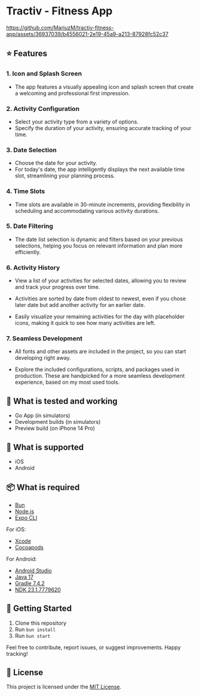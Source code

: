 # Tractiv - Fitness App



https://github.com/MariuzM/tractiv-fitness-app/assets/36937039/b4556021-2e19-45a9-a213-87928fc52c37



## ⭐️ Features

### 1. Icon and Splash Screen

- The app features a visually appealing icon and splash screen that create a welcoming and
  professional first impression.

### 2. Activity Configuration

- Select your activity type from a variety of options.
- Specify the duration of your activity, ensuring accurate tracking of your time.

### 3. Date Selection

- Choose the date for your activity.
- For today's date, the app intelligently displays the next available time slot, streamlining your
  planning process.

### 4. Time Slots

- Time slots are available in 30-minute increments, providing flexibility in scheduling and
  accommodating various activity durations.

### 5. Date Filtering

- The date list selection is dynamic and filters based on your previous selections, helping you
  focus on relevant information and plan more efficiently.

### 6. Activity History

- View a list of your activities for selected dates, allowing you to review and track your progress
  over time.

- Activities are sorted by date from oldest to newest, even if you chose later date but add another
  activity for an earlier date.

- Easily visualize your remaining activities for the day with placeholder icons, making it quick to
  see how many activities are left.

### 7. Seamless Development

- All fonts and other assets are included in the project, so you can start developing right away.

- Explore the included configurations, scripts, and packages used in production. These are
  handpicked for a more seamless development experience, based on my most used tools.

## 🔧 What is tested and working

- Go App (in simulators)
- Development builds (in simulators)
- Preview build (on iPhone 14 Pro)

## 📱 What is supported

- iOS
- Android

## 📦 What is required

- [Bun](https://bun.sh/)
- [Node.js](https://nodejs.org/en/)
- [Expo CLI](https://docs.expo.io/versions/latest/workflow/expo-cli/)

For iOS:

- [Xcode](https://developer.apple.com/xcode/)
- [Cocoapods](https://cocoapods.org/)

For Android:

- [Android Studio](https://developer.android.com/studio)
- [Java 17](https://www.azul.com/downloads)
- [Gradle 7.4.2](https://gradle.org/next-steps/?version=7.4.2&format=all)
- [NDK 23.1.7779620](https://developer.android.com/ndk/downloads/older_releases)

## 🚀 Getting Started

1. Clone this repository
2. Run `bun install`
3. Run `bun start`

Feel free to contribute, report issues, or suggest improvements. Happy tracking!

## 📄 License

This project is licensed under the [MIT License](LICENSE.md).
